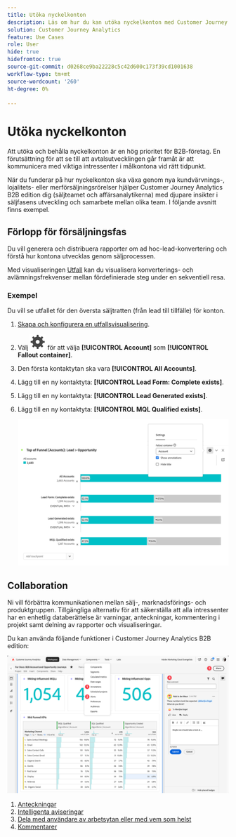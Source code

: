 ```yaml
---
title: Utöka nyckelkonton
description: Läs om hur du kan utöka nyckelkonton med Customer Journey Analytics B2B edition.
solution: Customer Journey Analytics
feature: Use Cases
role: User
hide: true
hidefromtoc: true
source-git-commit: d0268ce9ba22228c5c42d600c173f39cd1001638
workflow-type: tm+mt
source-wordcount: '260'
ht-degree: 0%

---
```


# Utöka nyckelkonton

Att utöka och behålla nyckelkonton är en hög prioritet för B2B-företag. En förutsättning för att se till att avtalsutvecklingen går framåt är att kommunicera med viktiga intressenter i målkontona vid rätt tidpunkt.

När du funderar på hur nyckelkonton ska växa genom nya kundvärvnings-, lojalitets- eller merförsäljningsrörelser hjälper Customer Journey Analytics B2B edition dig (säljteamet och affärsanalytikerna) med djupare insikter i säljfasens utveckling och samarbete mellan olika team. I följande avsnitt finns exempel.

## Förlopp för försäljningsfas

Du vill generera och distribuera rapporter om ad hoc-lead-konvertering och förstå hur kontona utvecklas genom säljprocessen.

Med visualiseringen [Utfall](/help/analysis-workspace/visualizations/fallout/fallout-flow.md) kan du visualisera konverterings- och avlämningsfrekvenser mellan fördefinierade steg under en sekventiell resa.

### Exempel

Du vill se utfallet för den översta säljtratten (från lead till tillfälle) för konton.

1. [Skapa och konfigurera en utfallsvisualisering](/help/analysis-workspace/visualizations/fallout/configuring-fallout.md).
1. Välj ![Inställning](/help/assets/icons/Setting.svg) för att välja **[!UICONTROL Account]** som **[!UICONTROL Fallout container]**.
1. Den första kontaktytan ska vara **[!UICONTROL All Accounts]**.
1. Lägg till en ny kontaktyta: **[!UICONTROL Lead Form: Complete exists]**.
1. Lägg till en ny kontaktyta: **[!UICONTROL Lead Generated exists]**.
1. Lägg till en ny kontaktyta: **[!UICONTROL MQL Qualified exists]**.

   ![B2B - utöka nyckelkonton - status för försäljningsfas - utfall](assets/b2b-uc-grow-key-accounts-fallout.png)


## Collaboration

Ni vill förbättra kommunikationen mellan sälj-, marknadsförings- och produktgruppen. Tillgängliga alternativ för att säkerställa att alla intressenter har en enhetlig databerättelse är varningar, anteckningar, kommentering i projekt samt delning av rapporter och visualiseringar.

Du kan använda följande funktioner i Customer Journey Analytics B2B edition:

![Användningsexempel B2B - utöka nyckelkonton - samarbete - dela](assets/b2b-uc-grow-key-accounts-share.png)

1. [Anteckningar](/help/components/annotations/overview.md)
1. [Intelligenta aviseringar](/help/components/c-intelligent-alerts/intelligent-alerts.md)
1. [Dela med användare av arbetsytan eller med vem som helst](/help/analysis-workspace/curate-share/share-projects.md)
1. [Kommentarer](/help/analysis-workspace/build-workspace-project/comment-projects.md)

